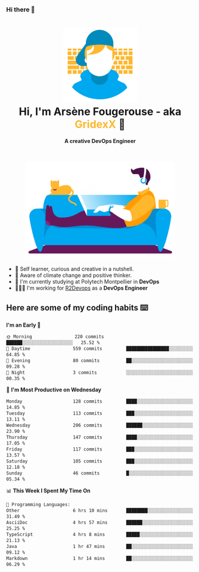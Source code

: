 ### Hi there 👋

<!--
**GridexX/gridexx** is a ✨ _special_ ✨ repository because its `README.md` (this file) appears on your GitHub profile.

Here are some ideas to get you started:

- 🔭 I’m currently working on ...
- 🌱 I’m currently learning ...
- 👯 I’m looking to collaborate on ...
- 🤔 I’m looking for help with ...
- 💬 Ask me about ...
- 📫 How to reach me: ...
- 😄 Pronouns: ...
- ⚡ Fun fact: ...
-->


<!-- Header -->
<h1 align="center">
  <img src="./images/user_profile.png" width="200">
  <br>
  Hi, I'm Arsène Fougerouse - aka <span style="color:#ffb72e">GridexX</span> 👋
</h1>


<p align="center">
  <b>A creative DevOps Engineer </b>
</p>
<br/>
<p align="center">
  <img src="./images/man_couch.png" width="400">
</p>

- 🎨 Self learner, curious and creative in a nutshell. 
- 🌱 Aware of climate change and positive thinker.
- 📕 I'm currently studying at Polytech Montpellier in **DevOps**
- 👨🏻‍💻 I'm working for [R2Devops](https://r2devops.io) as a **DevOps Engineer**


## Here are some of my coding habits ⌨️

<!-- Add a section about tech and Ops stack
  Like this one : https://github.com/Xanthus58#-tech-stack
-->
<!--START_SECTION:waka-->
**I'm an Early 🐤** 

```text
🌞 Morning                220 commits         ██████░░░░░░░░░░░░░░░░░░░   25.52 % 
🌆 Daytime                559 commits         ████████████████░░░░░░░░░   64.85 % 
🌃 Evening                80 commits          ██░░░░░░░░░░░░░░░░░░░░░░░   09.28 % 
🌙 Night                  3 commits           ░░░░░░░░░░░░░░░░░░░░░░░░░   00.35 % 
```
📅 **I'm Most Productive on Wednesday** 

```text
Monday                   128 commits         ████░░░░░░░░░░░░░░░░░░░░░   14.85 % 
Tuesday                  113 commits         ███░░░░░░░░░░░░░░░░░░░░░░   13.11 % 
Wednesday                206 commits         ██████░░░░░░░░░░░░░░░░░░░   23.90 % 
Thursday                 147 commits         ████░░░░░░░░░░░░░░░░░░░░░   17.05 % 
Friday                   117 commits         ███░░░░░░░░░░░░░░░░░░░░░░   13.57 % 
Saturday                 105 commits         ███░░░░░░░░░░░░░░░░░░░░░░   12.18 % 
Sunday                   46 commits          █░░░░░░░░░░░░░░░░░░░░░░░░   05.34 % 
```


📊 **This Week I Spent My Time On** 

```text
💬 Programming Languages: 
Other                    6 hrs 10 mins       ████████░░░░░░░░░░░░░░░░░   31.49 % 
AsciiDoc                 4 hrs 57 mins       ██████░░░░░░░░░░░░░░░░░░░   25.25 % 
TypeScript               4 hrs 8 mins        █████░░░░░░░░░░░░░░░░░░░░   21.13 % 
Java                     1 hr 47 mins        ██░░░░░░░░░░░░░░░░░░░░░░░   09.12 % 
Markdown                 1 hr 14 mins        ██░░░░░░░░░░░░░░░░░░░░░░░   06.29 % 
```


<!--END_SECTION:waka-->
